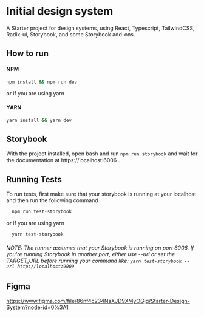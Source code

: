 
# Initial design system

A Starter project for design systems, using React, Typescript, TailwindCSS, Radix-ui, Storybook, and some Storybook add-ons. 




## How to run

#### NPM

```bash
npm install && npm run dev
```

or if you are using yarn

#### YARN

```bash
yarn install && yarn dev
```
## Storybook

With the project installed, open bash and run ``` npm run storybook ``` and wait for the documentation at https://localhost:6006 . 
## Running Tests
To run tests, first make sure that your storybook is running at your localhost and then run the following command

```bash
  npm run test-storybook
```
or if you are using yarn
```bash
  yarn test-storybook
```


###### NOTE: The runner assumes that your Storybook is running on port 6006. If you're running Storybook in another port, either use --url or set the TARGET_URL before running your command like: ``` yarn test-storybook --url http://localhost:9009 ```


## Figma 

https://www.figma.com/file/86nf4c234NsXJD9XMyOGjq/Starter-Design-System?node-id=0%3A1

